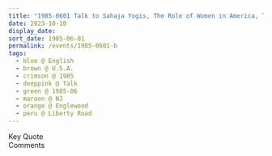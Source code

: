 ```yaml
---
title: "1985-0601 Talk to Sahaja Yogis, The Role of Women in America, Tent, Backyard, House of Judy Gaddy, 442 Liberty Road, Englewood, NJ, U.S.A."
date: 2023-10-10
display_date: 
sort_date: 1985-06-01
permalink: /events/1985-0601-b
tags:
  - blue @ English
  - brown @ U.S.A.
  - crimson @ 1985
  - deeppink @ Talk
  - green @ 1985-06
  - maroon @ NJ
  - orange @ Englewood
  - peru @ Liberty Road  
---
```


<wave-list>
  <list-title color="green" width="75">Key Quote</list-title>
  <list-item color="BlanchedAlmond"  width="200"></list-item>
  <list-item color="Lavender"></list-item>
  <list-item color="BlanchedAlmond"></list-item>
</wave-list>

<br>

<wave-list>
  <list-title color="green" width="75">Comments</list-title>
  <list-item color="BlanchedAlmond"  width="200"></list-item>
  <list-item color="Lavender"></list-item>
  <list-item color="BlanchedAlmond"></list-item>
</wave-list>